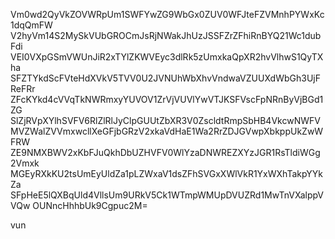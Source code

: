 Vm0wd2QyVkZOVWRpUm1SWFYwZG9WbGx0ZUV0WFJteFZVMnhPYWxKc1dqQmFW
V2hyVm14S2MySkVUbGROCmJsRjNWakJhUzJSSFZrZFhiRnBYQ21Wc1dubFdi
VEI0VXpGSmVWUnJiR2xTYlZKWVEyc3dlRk5zUmxkaQpXR2hvVlhwS1QyTXha
SFZTYkdScFVteHdXVkV5TVV0U2JVNUhWbXhvVndwaVZUUXdWbGh3UjFReFRr
ZFcKYkd4cVVqTkNWRmxyYUVOV1ZrVjVUVlYwVTJKSFVscFpNRnByVjBGd1ZG
SlZjRVpXYlhSVFV6RlZlRlJyClpGUUtZbXR3V0ZscldtRmpSbHB4VkcwNWFV
MVZWalZVVmxwcllXeGFjbGRzV2xkaVdHaE1Wa2RrZDJGVwpXbkppUkZwWFRW
ZE9NMXBWV2xKbFJuQkhDbUZHVFV0WlYzaDNWREZXYzJGR1RsTldiWGg2Vmxk
MGEyRXkKU2tsUmEyUldZa1pLZWxaV1dsZFhSVGxXWlVkR1YxWXhTakpYYkZa
SFpHeE5lQXBqUld4VllsUm9URkV5Ck1WTmpWMUpDVUZRd1MwTnVXalppVVQw
OUNncHhhbUk9Cgpuc2M=

vun